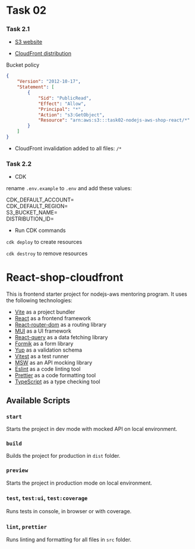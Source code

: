 # Task 02

### Task 2.1
- [S3 website](https://task02-nodejs-aws-shop-react.s3.eu-west-1.amazonaws.com/index.html)

- [CloudFront distribution](https://d1f2kbuuvtuxi7.cloudfront.net)

Bucket policy
```json
{
    "Version": "2012-10-17",
    "Statement": [
        {
            "Sid": "PublicRead",
            "Effect": "Allow",
            "Principal": "*",
            "Action": "s3:GetObject",
            "Resource": "arn:aws:s3:::task02-nodejs-aws-shop-react/*"
        }
    ]
}
```

- CloudFront invalidation added to all files: `/*`


### Task 2.2

- CDK

rename `.env.example` to `.env` and add these values:


CDK_DEFAULT_ACCOUNT=\
CDK_DEFAULT_REGION=\
S3_BUCKET_NAME=\
DISTRIBUTION_ID=

- Run CDK commands

`cdk deploy` to create resources

`cdk destroy` to remove resources




# React-shop-cloudfront

This is frontend starter project for nodejs-aws mentoring program. It uses the following technologies:

- [Vite](https://vitejs.dev/) as a project bundler
- [React](https://beta.reactjs.org/) as a frontend framework
- [React-router-dom](https://reactrouterdotcom.fly.dev/) as a routing library
- [MUI](https://mui.com/) as a UI framework
- [React-query](https://react-query-v3.tanstack.com/) as a data fetching library
- [Formik](https://formik.org/) as a form library
- [Yup](https://github.com/jquense/yup) as a validation schema
- [Vitest](https://vitest.dev/) as a test runner
- [MSW](https://mswjs.io/) as an API mocking library
- [Eslint](https://eslint.org/) as a code linting tool
- [Prettier](https://prettier.io/) as a code formatting tool
- [TypeScript](https://www.typescriptlang.org/) as a type checking tool

## Available Scripts

### `start`

Starts the project in dev mode with mocked API on local environment.

### `build`

Builds the project for production in `dist` folder.

### `preview`

Starts the project in production mode on local environment.

### `test`, `test:ui`, `test:coverage`

Runs tests in console, in browser or with coverage.

### `lint`, `prettier`

Runs linting and formatting for all files in `src` folder.
